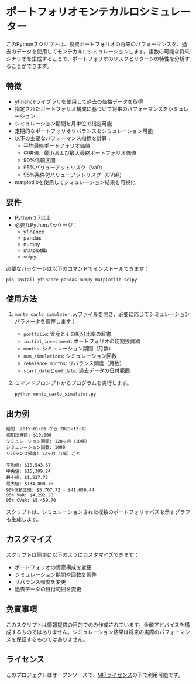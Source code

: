 # ポートフォリオモンテカルロシミュレーター

このPythonスクリプトは、投資ポートフォリオの将来のパフォーマンスを、過去のデータを使用してモンテカルロシミュレーションします。複数の可能な将来シナリオを生成することで、ポートフォリオのリスクとリターンの特性を分析することができます。

## 特徴

- yfinanceライブラリを使用して過去の価格データを取得
- 指定されたポートフォリオ構成に基づいて将来のパフォーマンスをシミュレーション
- シミュレーション期間を月単位で指定可能
- 定期的なポートフォリオリバランスをシミュレーション可能
- 以下の主要なパフォーマンス指標を計算：
  - 平均最終ポートフォリオ価値
  - 中央値、最小および最大最終ポートフォリオ価値
  - 90%信頼区間
  - 95%バリューアットリスク（VaR）
  - 95%条件付バリューアットリスク（CVaR）
- matplotlibを使用してシミュレーション結果を可視化

## 要件

- Python 3.7以上
- 必要なPythonパッケージ：
  - yfinance
  - pandas
  - numpy
  - matplotlib
  - scipy

必要なパッケージは以下のコマンドでインストールできます：

```
pip install yfinance pandas numpy matplotlib scipy
```

## 使用方法

1. `monte_carlo_simulator.py`ファイルを開き、必要に応じてシミュレーションパラメータを調整します：
   - `portfolio`: 資産とその配分比率の辞書
   - `initial_investment`: ポートフォリオの初期投資額
   - `months`: シミュレーション期間（月数）
   - `num_simulations`: シミュレーション回数
   - `rebalance_months`: リバランス頻度（月数）
   - `start_date`と`end_date`: 過去データの日付範囲

2. コマンドプロンプトからプログラムを実行します。
   ```bash
   python monte_carlo_simulator.py
   ```

## 出力例

```
期間: 2015-01-01 から 2023-12-31
初期投資額: $10,000
シミュレーション期間: 120ヶ月（10年）
シミュレーション回数: 1000
リバランス頻度: 12ヶ月（1年）ごと

平均値: $18,543.67
中央値: $15,309.24
最小値: $1,537.72
最大値: $134,800.76
90%信頼区間: $5,707.72 - $41,650.44
95% VaR: $4,292.28
95% CVaR: $5,459.70
```

スクリプトは、シミュレーションされた複数のポートフォリオパスを示すグラフも生成します。

## カスタマイズ

スクリプトは簡単に以下のようにカスタマイズできます：
- ポートフォリオの資産構成を変更
- シミュレーション期間や回数を調整
- リバランス頻度を変更
- 過去データの日付範囲を変更

## 免責事項

このスクリプトは情報提供の目的でのみ作成されています。金融アドバイスを構成するものではありません。シミュレーション結果は将来の実際のパフォーマンスを保証するものではありません。

## ライセンス

このプロジェクトはオープンソースで、[MITライセンス](LICENSE)の下で利用可能です。